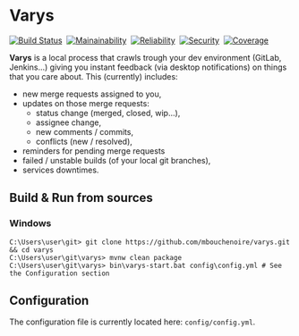 # Varys
[![Build Status](https://travis-ci.org/mbouchenoire/varys.svg?branch=master)](https://travis-ci.org/mbouchenoire/varys)&nbsp;
[![Mainainability](https://sonarcloud.io/api/project_badges/measure?project=mbouchenoire_varys&metric=sqale_rating)](https://sonarcloud.io/dashboard?id=mbouchenoire_varys)&nbsp;
[![Reliability](https://sonarcloud.io/api/project_badges/measure?project=mbouchenoire_varys&metric=reliability_rating)](https://sonarcloud.io/dashboard?id=mbouchenoire_varys)&nbsp;
[![Security](https://sonarcloud.io/api/project_badges/measure?project=mbouchenoire_varys&metric=security_rating)](https://sonarcloud.io/dashboard?id=mbouchenoire_varys)&nbsp;
[![Coverage](https://sonarcloud.io/api/project_badges/measure?project=mbouchenoire_varys&metric=coverage)](https://sonarcloud.io/dashboard?id=mbouchenoire_varys)


**Varys** is a local process that crawls trough your dev environment (GitLab, Jenkins...) giving you instant feedback
(via desktop notifications) on things that you care about. This (currently) includes:
- new merge requests assigned to you,
- updates on those merge requests:
  - status change (merged, closed, wip...),
  - assignee change,
  - new comments / commits,
  - conflicts (new / resolved),
- reminders for pending merge requests
- failed / unstable builds (of your local git branches),
- services downtimes.

## Build & Run from sources

### Windows
```console
C:\Users\user\git> git clone https://github.com/mbouchenoire/varys.git && cd varys
C:\Users\user\git\varys> mvnw clean package
C:\Users\user\git\varys> bin\varys-start.bat config\config.yml # See the Configuration section
```

## Configuration
The configuration file is currently located here:
`config/config.yml`.